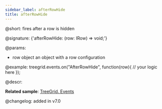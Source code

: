 ```yaml
---
sidebar_label: afterRowHide
title: afterRowHide
---          
```


@short: fires after a row is hidden

@signature: {'afterRowHide: (row: IRow) => void;'}

@params: 
- row   object  an object with a row configuration

@example:
treegrid.events.on("AfterRowHide", function(row){
    // your logic here
});



@descr:


**Related sample**: [TreeGrid. Events](https://snippet.dhtmlx.com/sgwnxshe)

@changelog: added in v7.0
